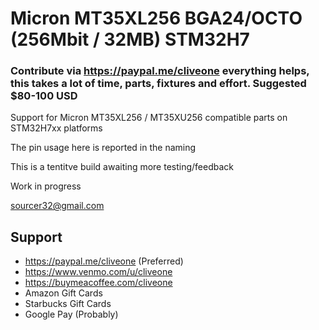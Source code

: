 # Micron MT35XL256 BGA24/OCTO (256Mbit / 32MB) STM32H7
### Contribute via   https://paypal.me/cliveone  everything helps, this takes a lot of time, parts, fixtures and effort. Suggested $80-100 USD

Support for Micron MT35XL256 / MT35XU256 compatible parts on STM32H7xx platforms

The pin usage here is reported in the naming

This is a tentitve build awaiting more testing/feedback


Work in progress

 sourcer32@gmail.com
 
##  Support
 
  *  https://paypal.me/cliveone (Preferred)
  *  https://www.venmo.com/u/cliveone
  *  https://buymeacoffee.com/cliveone
  *  Amazon Gift Cards
  *  Starbucks Gift Cards
  *  Google Pay (Probably) 
